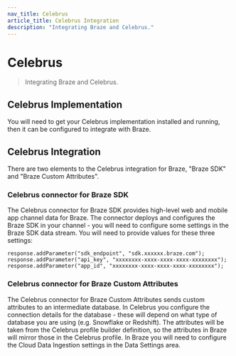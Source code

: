 ```yaml
---
nav_title: Celebrus
article_title: Celebrus Integration
description: "Integrating Braze and Celebrus."
---
```


<!-- The title of your page, used to render the in-page title. -->
# Celebrus

<!-- The description starts with a '>' character and contains an overview of what will be covered. Optionally, in a following paragraph, you can contextualize the topic at a high-level. -->
> Integrating Braze and Celebrus.

<!-- The prerequisites for this task. If no prerequisites are required, you can remove this section. -->
## Celebrus Implementation
You will need to get your Celebrus implementation installed and running, then it can be configured to integrate with Braze. 

## Celebrus Integration
There are two elements to the Celebrus integration for Braze, "Braze SDK" and "Braze Custom Attributes".  

### Celebrus connector for Braze SDK

The Celebrus connector for Braze SDK provides high-level web and mobile app channel data for Braze. The connector deploys and configures the Braze SDK in your channel - you will need to configure some settings in the Braze SDK data stream. You will need to provide values for these three settings:

    response.addParameter("sdk_endpoint", "sdk.xxxxxx.braze.com");
    response.addParameter("api_key", "xxxxxxxx-xxxx-xxxx-xxxx-xxxxxxxx");
    response.addParameter("app_id", "xxxxxxxx-xxxx-xxxx-xxxx-xxxxxxxx");


### Celebrus connector for Braze Custom Attributes

The Celebrus connector for Braze Custom Attributes sends custom attributes to an intermediate database. In Celebrus you configure the connection details for the database - these will depend on what type of database you are using (e.g. Snowflake or Redshift). The attributes will be taken from the Celebrus profile builder definition, so the attributes in Braze will mirror those in the Celebrus profile. In Braze you will need to configure the Cloud Data Ingestion settings in the Data Settings area.
